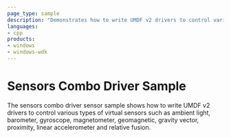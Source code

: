 ```yaml
---
page_type: sample
description: "Demonstrates how to write UMDF v2 drivers to control various types of virtual sensors."
languages:
- cpp
products:
- windows
- windows-wdk
---
```


<!---
    name: Sensors Combo Driver Sample
    platform: UMDF2
    language: cpp
    category: Sensors
    description: Demonstrates how to write UMDF v2 drivers to control various types of virtual sensors.
    samplefwlink: http://go.microsoft.com/fwlink/p/?LinkId=856915
--->

# Sensors Combo Driver Sample

The sensors combo driver sensor sample shows how to write UMDF v2 drivers to control various types of virtual sensors such as ambient light, barometer, gyroscope, magnetometer, geomagnetic, gravity vector, proximity, linear accelerometer and relative fusion.
